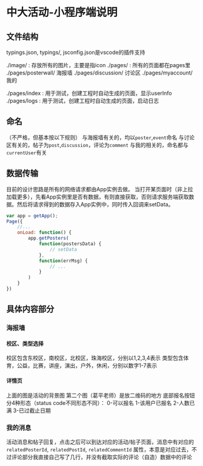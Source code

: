 # 中大活动-小程序端说明 

## 文件结构
typings.json, typings/, jsconfig.json是vscode的插件支持

./image/ : 存放所有的图片，主要是指icon
./pages/ : 所有的页面都在pages里
./pages/posterwall/ 海报墙
./pages/discussion/ 讨论区
./pages/myaccount/ 我的

./pages/index : 用于测试，创建工程时自动生成的页面，显示userInfo
./pages/logs : 用于测试，创建工程时自动生成的页面，启动日志

## 命名
（不严格，但基本按以下规则）
与海报墙有关的，均以`poster`,`event`命名
与讨论区有关的，帖子为`post`,`discussion`，评论为`comment`
与我的相关的，命名都与`currentUser`有关

## 数据传输
目前的设计思路是所有的网络请求都由App实例去做。
当打开某页面时（非上拉加载更多），先看App实例里是否有数据，有则直接获取，否则请求服务端获取数据。然后将请求得到的数据存入App实例中，同时传入回调来setData。
```javascript
var app = getApp();
Page({
	//...
	onLoad: function() {
		app.getPosters(
			function(postersData) {
				// setData
			},
			function(errMsg) {
				// ...
			}
		)
	}
})
```

## 具体内容部分
### 海报墙
#### 校区、类型选择
校区包含东校区，南校区，北校区，珠海校区，分别以1,2,3,4表示
类型包含体育，公益，比赛，讲座，演出，户外，休闲，分别以数字1-7表示

#### 详情页
上面的图是活动的背景图
第二个图（葛平老师）是放二维码的地方
底部报名按钮分4种形态（status code不同形态不同）： 0-可以报名 1-该用户已报名 2-人数已满 3-已过截止日期

### 我的消息
活动消息和帖子回复，点击之后可以到达对应的活动/帖子页面，消息中有对应的`relatedPosterId`, `relatedPostId`, `relatedCommentId` 属性，本意是对应过去，不过评论部分我直接自己写了几行，并没有截取实际的评论（自造）数据中的评论

